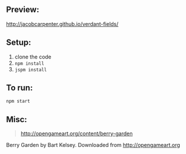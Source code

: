 ## Preview:

http://jacobcarpenter.github.io/verdant-fields/


## Setup:

1. clone the code
2. `npm install`
3. `jspm install`


## To run:

`npm start`


## Misc:

> http://opengameart.org/content/berry-garden

Berry Garden by Bart Kelsey. Downloaded from http://opengameart.org

